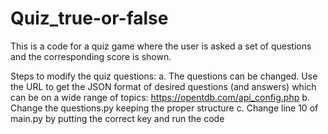 # Quiz_true-or-false
This is a code for a quiz game where the user is asked a set of questions and the corresponding score is shown.

Steps to modify the quiz questions:
a. The questions can be changed. Use the URL to get the JSON format of desired questions (and answers) which can be on a wide range of topics: https://opentdb.com/api_config.php
b. Change the questions.py keeping the proper structure
c. Change line 10 of main.py by putting the correct key and run the code
